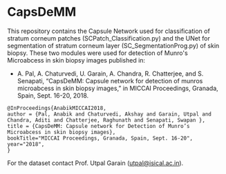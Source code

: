 # CapsDeMM
This repository contains the Capsule Network used for classification of stratum corneum patches (SCPatch_Classification.py) and the UNet for segmentation of stratum corneum layer (SC_SegmentationProg.py) of skin biopsy. These two modules were used for detection of Munro's Microabcess in skin biopsy images published in:<br/>

* A. Pal, A. Chaturvedi, U. Garain, A. Chandra, R. Chatterjee, and S. Senapati, “CapsDeMM: Capsule network for detection of munros microabcess in skin biopsy images,” in MICCAI Proceedings, Granada, Spain, Sept. 16-20, 2018.

```
@InProceedings{AnabikMICCAI2018,
author = {Pal, Anabik and Chaturvedi, Akshay and Garain, Utpal and Chandra, Aditi and Chatterjee, Raghunath and Senapati, Swapan },
title = {CapsDeMM: Capsule network for Detection of Munro’s Microabcess in skin biopsy images},
bookTitle="MICCAI Proceedings, Granada, Spain, Sept. 16-20",
year="2018",
}
```

For the dataset contact Prof. Utpal Garain (utpal@isical.ac.in).

